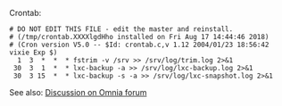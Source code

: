 Crontab:
```
# DO NOT EDIT THIS FILE - edit the master and reinstall.
# (/tmp/crontab.XXXXlgdHho installed on Fri Aug 17 14:44:46 2018)
# (Cron version V5.0 -- $Id: crontab.c,v 1.12 2004/01/23 18:56:42 vixie Exp $)
  1  3  *  *  * fstrim -v /srv >> /srv/log/trim.log 2>&1
 30  3  1  *  * lxc-backup -a >> /srv/log/lxc-backup.log 2>&1
 30  3 15  *  * lxc-backup -s -a >> /srv/log/lxc-snapshot.log 2>&1
```

See also: [Discussion on Omnia forum](https://forum.turris.cz/t/installing-msata-what-are-the-correct-formatting-setups/1765/13?u=woosting)
